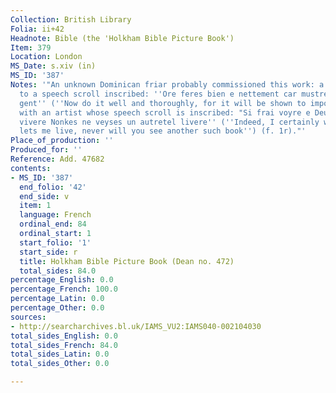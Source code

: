 ```yaml
---
Collection: British Library
Folia: ii+42
Headnote: Bible (the 'Holkham Bible Picture Book')
Item: 379
Location: London
MS_Date: s.xiv (in)
MS_ID: '387'
Notes: '"An unknown Dominican friar probably commissioned this work: a friar next
  to a speech scroll inscribed: ''Ore feres bien e nettement car mustre serra a riche
  gent'' (''Now do it well and thoroughly, for it will be shown to important people''),
  with an artist whose speech scroll is inscribed: "Si frai voyre e Deux me doynt
  vivere Nonkes ne veyses un autretel livere'' (''Indeed, I certainly will, if God
  lets me live, never will you see another such book'') (f. 1r)."'
Place_of_production: ''
Produced_for: ''
Reference: Add. 47682
contents:
- MS_ID: '387'
  end_folio: '42'
  end_side: v
  item: 1
  language: French
  ordinal_end: 84
  ordinal_start: 1
  start_folio: '1'
  start_side: r
  title: Holkham Bible Picture Book (Dean no. 472)
  total_sides: 84.0
percentage_English: 0.0
percentage_French: 100.0
percentage_Latin: 0.0
percentage_Other: 0.0
sources:
- http://searcharchives.bl.uk/IAMS_VU2:IAMS040-002104030
total_sides_English: 0.0
total_sides_French: 84.0
total_sides_Latin: 0.0
total_sides_Other: 0.0

---
```

